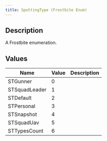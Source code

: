 ```yaml
---
title: SpottingType (Frostbite Enum)
---
```

## Description

A Frostbite enumeration.

## Values

| Name          | Value | Description |
| ------------- | ----- | ----------- |
| STGunner      | 0     |             |
| STSquadLeader | 1     |             |
| STDefault     | 2     |             |
| STPersonal    | 3     |             |
| STSnapshot    | 4     |             |
| STSquadUav    | 5     |             |
| STTypesCount  | 6     |             |
